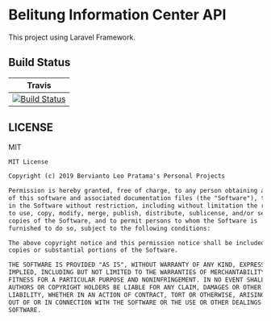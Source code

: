 # Belitung Information Center API

This project using Laravel Framework.

## Build Status

| Travis |
|:------:|
| [![Build Status](https://travis-ci.com/bervProject/belitung-information-center-api.svg?branch=master)](https://travis-ci.com/bervProject/belitung-information-center-api) |


## LICENSE

MIT

```markdown
MIT License

Copyright (c) 2019 Bervianto Leo Pratama's Personal Projects

Permission is hereby granted, free of charge, to any person obtaining a copy
of this software and associated documentation files (the "Software"), to deal
in the Software without restriction, including without limitation the rights
to use, copy, modify, merge, publish, distribute, sublicense, and/or sell
copies of the Software, and to permit persons to whom the Software is
furnished to do so, subject to the following conditions:

The above copyright notice and this permission notice shall be included in all
copies or substantial portions of the Software.

THE SOFTWARE IS PROVIDED "AS IS", WITHOUT WARRANTY OF ANY KIND, EXPRESS OR
IMPLIED, INCLUDING BUT NOT LIMITED TO THE WARRANTIES OF MERCHANTABILITY,
FITNESS FOR A PARTICULAR PURPOSE AND NONINFRINGEMENT. IN NO EVENT SHALL THE
AUTHORS OR COPYRIGHT HOLDERS BE LIABLE FOR ANY CLAIM, DAMAGES OR OTHER
LIABILITY, WHETHER IN AN ACTION OF CONTRACT, TORT OR OTHERWISE, ARISING FROM,
OUT OF OR IN CONNECTION WITH THE SOFTWARE OR THE USE OR OTHER DEALINGS IN THE
SOFTWARE.
```
